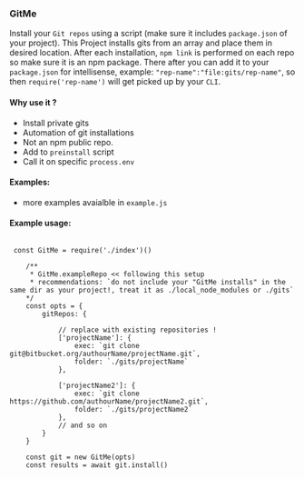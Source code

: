 ### GitMe
Install your `Git repos` using a script (make sure it includes `package.json` of your project). This Project installs gits from an array and place them in desired location. After each installation, `npm link` is performed on each repo so make sure it is an npm package. There after you can add it to your `package.json` for intellisense, example: `"rep-name":"file:gits/rep-name"`, so then `require('rep-name')` will get picked up by your `CLI`.


#### Why use it ?
- Install private gits
- Automation of git installations
- Not an npm public repo.
- Add to `preinstall` script
- Call it on specific `process.env`

#### Examples:
- more examples avaialble in `example.js`

#### Example usage:

```

 const GitMe = require('./index')()

    /** 
     * GitMe.exampleRepo << following this setup
     * recommendations: `do not include your "GitMe installs" in the same dir as your project!, treat it as ./local_node_modules or ./gits`
    */
    const opts = {
        gitRepos: {

            // replace with existing repositories !
            ['projectName']: {
                exec: `git clone git@bitbucket.org/authourName/projectName.git`, 
                folder: `./gits/projectName` 
            },

            ['projectName2']: {
                exec: `git clone https://github.com/authourName/projectName2.git`,  
                folder: `./gits/projectName2` 
            },
            // and so on
        }
    }

    const git = new GitMe(opts)
    const results = await git.install()

```




